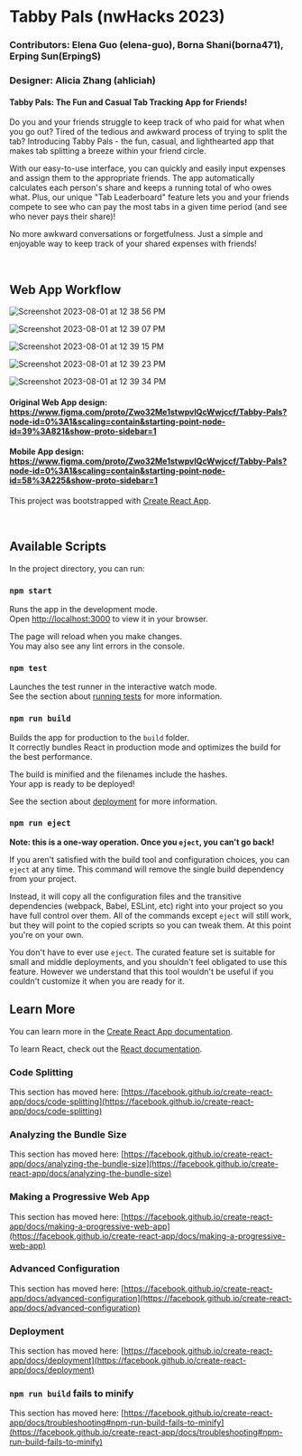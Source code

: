 # Tabby Pals (nwHacks 2023)

### Contributors: Elena Guo (elena-guo), Borna Shani(borna471), Erping Sun(ErpingS)
### Designer: Alicia Zhang (ahliciah)

#### Tabby Pals: The Fun and Casual Tab Tracking App for Friends!

Do you and your friends struggle to keep track of who paid for what when you go out? Tired of the tedious and awkward process of trying to split the tab? Introducing Tabby Pals - the fun, casual, and lighthearted app that makes tab splitting a breeze within your friend circle.

With our easy-to-use interface, you can quickly and easily input expenses and assign them to the appropriate friends. The app automatically calculates each person's share and keeps a running total of who owes what. Plus, our unique "Tab Leaderboard" feature lets you and your friends compete to see who can pay the most tabs in a given time period (and see who never pays their share)!

No more awkward conversations or forgetfulness. Just a simple and enjoyable way to keep track of your shared expenses with friends!

&nbsp;
&nbsp;

## Web App Workflow

![Screenshot 2023-08-01 at 12 38 56 PM](https://github.com/borna471/Tabby-Pals/assets/104699168/ee4903fa-c47e-4689-924d-714701a85529)

![Screenshot 2023-08-01 at 12 39 07 PM](https://github.com/borna471/Tabby-Pals/assets/104699168/be9f3a58-bc56-4aba-b509-f92a2763234d)

![Screenshot 2023-08-01 at 12 39 15 PM](https://github.com/borna471/Tabby-Pals/assets/104699168/1a23e9b5-fb51-4d66-9de1-5f7c8d32fc9f)

![Screenshot 2023-08-01 at 12 39 23 PM](https://github.com/borna471/Tabby-Pals/assets/104699168/7126980e-ced1-4f60-b231-55dafa08a3d4)

![Screenshot 2023-08-01 at 12 39 34 PM](https://github.com/borna471/Tabby-Pals/assets/104699168/95d5eda1-6be8-4471-ac1e-00a08ec70478)


#### Original Web App design: https://www.figma.com/proto/Zwo32Me1stwpvIQcWwjccf/Tabby-Pals?node-id=0%3A1&scaling=contain&starting-point-node-id=39%3A821&show-proto-sidebar=1

#### Mobile App design: https://www.figma.com/proto/Zwo32Me1stwpvIQcWwjccf/Tabby-Pals?node-id=0%3A1&scaling=contain&starting-point-node-id=58%3A225&show-proto-sidebar=1


This project was bootstrapped with [Create React App](https://github.com/facebook/create-react-app).

&nbsp;
&nbsp;
&nbsp;
&nbsp;




## Available Scripts

In the project directory, you can run:

### `npm start`

Runs the app in the development mode.\
Open [http://localhost:3000](http://localhost:3000) to view it in your browser.

The page will reload when you make changes.\
You may also see any lint errors in the console.

### `npm test`

Launches the test runner in the interactive watch mode.\
See the section about [running tests](https://facebook.github.io/create-react-app/docs/running-tests) for more information.

### `npm run build`

Builds the app for production to the `build` folder.\
It correctly bundles React in production mode and optimizes the build for the best performance.

The build is minified and the filenames include the hashes.\
Your app is ready to be deployed!

See the section about [deployment](https://facebook.github.io/create-react-app/docs/deployment) for more information.

### `npm run eject`

**Note: this is a one-way operation. Once you `eject`, you can't go back!**

If you aren't satisfied with the build tool and configuration choices, you can `eject` at any time. This command will remove the single build dependency from your project.

Instead, it will copy all the configuration files and the transitive dependencies (webpack, Babel, ESLint, etc) right into your project so you have full control over them. All of the commands except `eject` will still work, but they will point to the copied scripts so you can tweak them. At this point you're on your own.

You don't have to ever use `eject`. The curated feature set is suitable for small and middle deployments, and you shouldn't feel obligated to use this feature. However we understand that this tool wouldn't be useful if you couldn't customize it when you are ready for it.

## Learn More

You can learn more in the [Create React App documentation](https://facebook.github.io/create-react-app/docs/getting-started).

To learn React, check out the [React documentation](https://reactjs.org/).

### Code Splitting

This section has moved here: [https://facebook.github.io/create-react-app/docs/code-splitting](https://facebook.github.io/create-react-app/docs/code-splitting)

### Analyzing the Bundle Size

This section has moved here: [https://facebook.github.io/create-react-app/docs/analyzing-the-bundle-size](https://facebook.github.io/create-react-app/docs/analyzing-the-bundle-size)

### Making a Progressive Web App

This section has moved here: [https://facebook.github.io/create-react-app/docs/making-a-progressive-web-app](https://facebook.github.io/create-react-app/docs/making-a-progressive-web-app)

### Advanced Configuration

This section has moved here: [https://facebook.github.io/create-react-app/docs/advanced-configuration](https://facebook.github.io/create-react-app/docs/advanced-configuration)

### Deployment

This section has moved here: [https://facebook.github.io/create-react-app/docs/deployment](https://facebook.github.io/create-react-app/docs/deployment)

### `npm run build` fails to minify

This section has moved here: [https://facebook.github.io/create-react-app/docs/troubleshooting#npm-run-build-fails-to-minify](https://facebook.github.io/create-react-app/docs/troubleshooting#npm-run-build-fails-to-minify)
